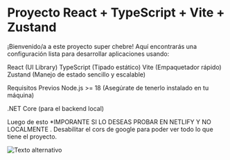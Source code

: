 # Proyecto React + TypeScript + Vite + Zustand
¡Bienvenido/a a este proyecto super chebre! Aquí encontrarás una configuración lista para desarrollar aplicaciones usando:

React (UI Library)
TypeScript (Tipado estático)
Vite (Empaquetador rápido)
Zustand (Manejo de estado sencillo y escalable)

Requisitos Previos
Node.js >= 18
(Asegúrate de tenerlo instalado en tu máquina)

.NET Core (para el backend local)

Luego de esto *IMPORANTE SI LO DESEAS PROBAR EN NETLIFY Y NO LOCALMENTE
. Desabilitar el cors de google para poder ver todo lo que tiene el proyecto.

![Texto alternativo]('img/bannerlilab.png')